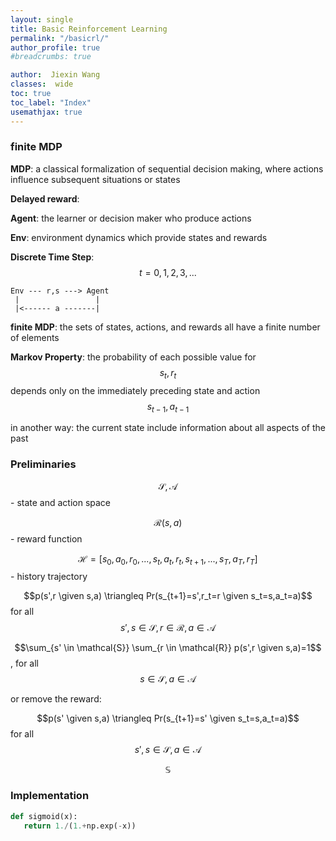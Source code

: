 ```yaml
---
layout: single
title: Basic Reinforcement Learning
permalink: "/basicrl/"
author_profile: true
#breadcrumbs: true

author:  Jiexin Wang
classes:  wide
toc: true
toc_label: "Index"
usemathjax: true
---
```


### finite MDP

**MDP**: a classical formalization of sequential decision making, where actions influence subsequent situations or states

**Delayed reward**:

**Agent**: the learner or decision maker who produce actions

**Env**: environment dynamics which provide states and rewards

**Discrete Time Step**: $$t=0,1,2,3,...$$

    Env --- r,s ---> Agent
     |                 |
     |<------ a -------|

**finite MDP**: the sets of states, actions, and rewards all have a finite number of elements

**Markov Property**: the probability of each possible value for $$s_t,r_t$$ depends only on the immediately preceding state and action $$s_{t-1}, a_{t-1}$$

in another way: the current state include information about all aspects of the past

### Preliminaries

$$\mathcal{S}, \mathcal{A}$$ - state and action space

$$\mathcal{R}(s,a)$$ - reward function

$$\mathcal{H}=[s_0,a_0,r_0,...,s_t,a_t,r_t,s_{t+1},...,s_T,a_T,r_T]$$ - history trajectory

$$p(s',r \given s,a) \triangleq Pr(s_{t+1}=s',r_t=r \given s_t=s,a_t=a)$$ for all $$s',s \in \mathcal{S}, r \in \mathcal{R}, a \in \mathcal{A}$$

$$\sum_{s' \in \mathcal{S}} \sum_{r \in \mathcal{R}} p(s',r \given s,a)=1$$, for all $$s \in \mathcal{S}, a \in \mathcal{A}$$

or remove the reward:

$$p(s' \given s,a) \triangleq Pr(s_{t+1}=s' \given s_t=s,a_t=a)$$ for all $$s',s \in \mathcal{S}, a \in \mathcal{A}$$





$$\mathbb{S}$$


### Implementation

```python
def sigmoid(x):
   return 1./(1.+np.exp(-x))

```
